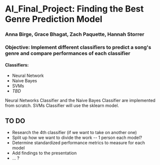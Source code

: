 # AI_Final_Project: Finding the Best Genre Prediction Model
### Anna Birge, Grace Bhagat, Zach Paquette, Hannah Storrer


### Objective: Implement different classifiers to predict a song's genre and compare performances of each classifier

 #### Classifiers: 
  - Neural Network
  - Naive Bayes
  - SVMs
  - *TBD*

Neural Networks Classifier and the Naive Bayes Classifier are implemented from scratch. SVMs Classifier will use the sklearn model. 

## TO DO
- Research the 4th classifier (if we want to take on another one)
- Split up how we want to divide the work -- 1 person each model?
- Determine standardized performance metrics to measure for each model
- Add findings to the presentation
- ... ?
